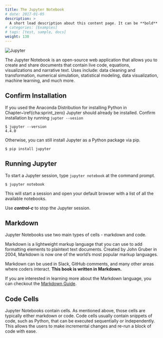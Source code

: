 ```yaml
---
title: The Jupyter Notebook
# date: 2017-01-05
description: >
  A short lead description about this content page. It can be **bold** or _italic_ and can be split over multiple paragraphs.
# categories: [Examples]
# tags: [test, sample, docs]
weight: 130
---
```


![Jupyter](images/jupyterpreview.png)

The Jupyter Notebook is an open-source web application that allows you to create and share documents that contain live code, equations, visualizations and narrative text. Uses include: data cleaning and transformation, numerical simulation, statistical modeling, data visualization, machine learning, and much more.

## Confirm Installation
If you used the Anaconda Distribution for installing Python in Chapter~\ref{cha:sprint_zero} Jupyter should already be installed.  Confirm installation by running ```jupter --vesion```

```
$ jupyter --version
4.4.0
```

Otherwise, you can still install Jupyter as a Python package via pip.

```
$ pip install jupyter
```

## Running Jupyter
To start a Jupyter session, type ```jupyter notebook``` at the command prompt.

```
$ jupyter notebook
```

This will start a session and open your default browser with a list of all the available notebooks.

Use ***control-c*** to stop the Jupyter session.

## Markdown
Jupyter Notebooks use two main types of cells - markdown and code.

Markdown is a lightweight markup language that you can use to add formatting elements to plaintext text documents. Created by John Gruber in 2004, Markdown is now one of the world’s most popular markup languages.

Markdown can be used in Slack, GitHub comments, and many other areas where coders interact.  **This book is written in Markdown.**

If you are interested in learning more about the Markdown language, you can checkout the [Markdown Guide](https://www.markdownguide.org).

## Code Cells
Jupyter Notebooks contain cells.  As mentioned above, those cells are typically either markdown or code.  Code cells usually contain snippets of code, such as Python, that can be executed sequentially or independently.  This allows the users to make incremental changes and re-run a block of code with ease.
